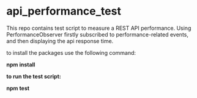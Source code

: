 # api_performance_test

This repo contains test script to measure a REST API performance. 
Using PerformanceObserver firstly subscribed to performance-related events, and then displaying the api response time. 

to install the packages use the following command:


<b>npm install<b>

to run the test script:


npm test
